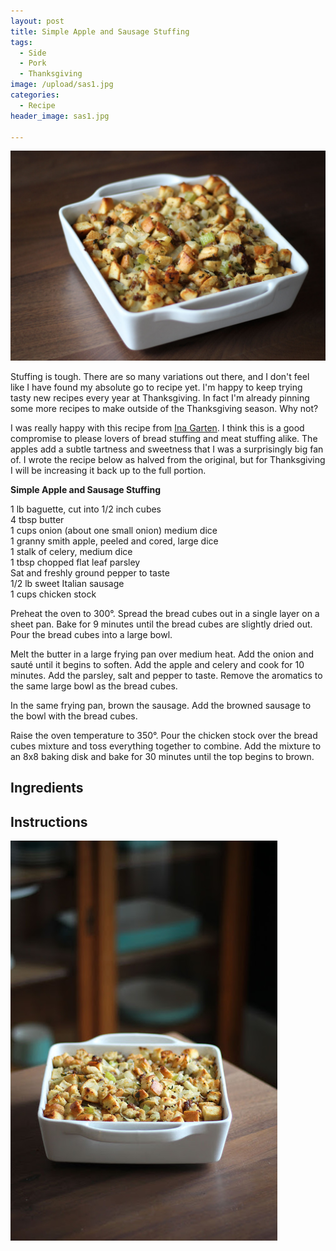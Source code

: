 ```yaml
---
layout: post
title: Simple Apple and Sausage Stuffing
tags:
  - Side
  - Pork
  - Thanksgiving
image: /upload/sas1.jpg
categories:
  - Recipe
header_image: sas1.jpg

---
```


![Image of Simple Apple and Sausage Stuffing.](/upload/sas1.jpg)

Stuffing is tough. There are so many variations out there, and I don't feel like I have found my absolute go to recipe yet. I'm happy to keep trying tasty new recipes every year at Thanksgiving. In fact I'm already pinning some more recipes to make outside of the Thanksgiving season. Why not?  
  
I was really happy with this recipe from [Ina Garten](http://www.foodnetwork.com/recipes/ina-garten/sausage-and-herb-stuffing-recipe.html). I think this is a good compromise to please lovers of bread stuffing and meat stuffing alike. The apples add a subtle tartness and sweetness that I was a surprisingly big fan of. I wrote the recipe below as halved from the original, but for Thanksgiving I will be increasing it back up to the full portion.  
  
  
  
**Simple Apple and Sausage Stuffing**  
  
1 lb baguette, cut into 1/2 inch cubes  
4 tbsp butter  
1 cups onion (about one small onion) medium dice  
1 granny smith apple, peeled and cored, large dice  
1 stalk of celery, medium dice  
1 tbsp chopped flat leaf parsley  
Sat and freshly ground pepper to taste  
1/2 lb sweet Italian sausage  
1 cups chicken stock  
  
Preheat the oven to 300°. Spread the bread cubes out in a single layer on a sheet pan. Bake for 9 minutes until the bread cubes are slightly dried out. Pour the bread cubes into a large bowl.  
  
Melt the butter in a large frying pan over medium heat. Add the onion and sauté until it begins to soften. Add the apple and celery and cook for 10 minutes. Add the parsley, salt and pepper to taste. Remove the aromatics to the same large bowl as the bread cubes.  
  
In the same frying pan, brown the sausage. Add the browned sausage to the bowl with the bread cubes.  
  
Raise the oven temperature to 350°. Pour the chicken stock over the bread cubes mixture and toss everything together to combine. Add the mixture to an 8x8 baking disk and bake for 30 minutes until the top begins to brown.

## Ingredients



## Instructions







![Image of Simple Apple and Sausage Stuffing.](/upload/sas2.jpg)